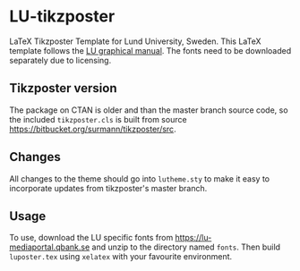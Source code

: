 # LU-tikzposter
LaTeX Tikzposter Template for Lund University, Sweden.
This LaTeX template follows the [LU graphical manual](https://www.medarbetarwebben.lu.se/sites/medarbetarwebben.lu.se/files/grafiskmanual-2.0-2018.pdf).
The fonts need to be downloaded separately due to licensing.

## Tikzposter version
The package on CTAN is older and than the master branch source code,
so the included `tikzposter.cls` is built from source https://bitbucket.org/surmann/tikzposter/src.

## Changes
All changes to the theme should go into `lutheme.sty` to make it easy to incorporate updates from tikzposter's master branch.

## Usage
To use, download the LU specific fonts from https://lu-mediaportal.qbank.se
and unzip to the directory named `fonts`.
Then build `luposter.tex` using `xelatex` with your favourite environment.
